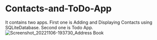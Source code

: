 # Contacts-and-ToDo-App
It contains two apps. First one is Adding and Displaying Contacts using SQLiteDatabase. Second one is Todo App.
![Screenshot_20221106-193730_Address Book](https://user-images.githubusercontent.com/76736494/200177416-539d8da5-bdca-43d3-a2f9-13e4d8d8c2fe.jpg)

